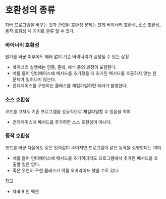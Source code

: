 # 호환성의 종류

자바 프로그램을 바꾸는 것과 관련된 호환성 문제는 크게 바이너리 호환성, 소스 호환성, 동작 호화성 세 가지로 분류 할 수 있다.

### 바이너리 호환성

뭔가를 바꾼 이후에도 에러 없이 기존 바이너리가 실행될 수 있는 상황
* 바이너리 실행에는 인증, 준비, 해석 등의 과정이 포함된다.
* 예를 들어 인터페이스에 메서드를 추가했을 때 추가된 메서드를 호출하지 않는 한 문제가 일어나지 않는다.
* 인터페이스를 구현하는 클래스를 재컴파일하면 에러가 발생한다.

### 소스 호환성
코드를 고쳐도 기존 프로그램을 성공적으로 재컴파일할 수 있음을 의미
* 인터페이스에 메서드를 추가하면 소스 호환성이 아니다.

### 동작 호환성
코드를 바꾼 다음에도 같은 입력값이 주어지면 프로그램이 같은 동작을 실행한다는 의미
* 예를 들어 인터페이스에 메서드를 추가하더라도 프로그램에서 추가된 메서드를 호출할 일은 없다.
* 혹은 우연히 구현 클래스가 이를 오버라이드 했을 수도 있다.

참고
* 자바 8 인 액션